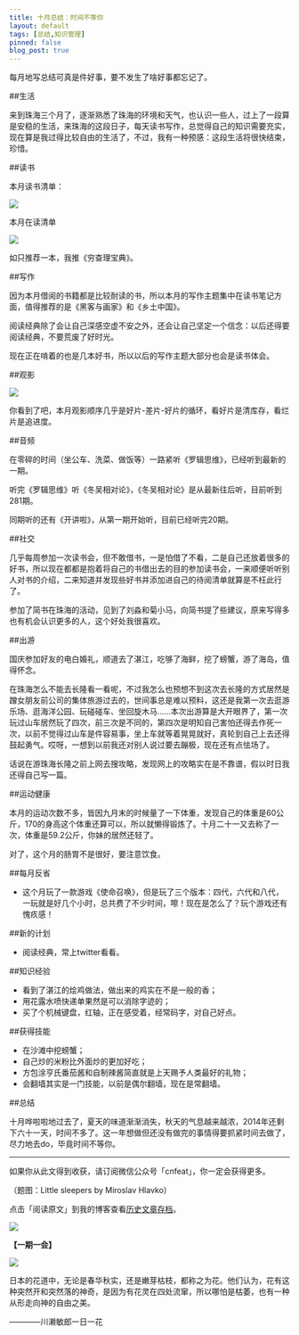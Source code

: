 ```yaml
---
title: 十月总结：时间不等你
layout: default
tags: [总结,知识管理]
pinned: false
blog_post: true
---
```


每月地写总结可真是件好事，要不发生了啥好事都忘记了。

##生活

来到珠海三个月了，逐渐熟悉了珠海的环境和天气，也认识一些人，过上了一段算是安稳的生活，来珠海的这段日子，每天读书写作，总觉得自己的知识需要充实，现在算是我过得比较自由的生活了，不过，我有一种预感：这段生活将很快结束，珍惜。

##读书

本月读书清单：

![](http://cnfeat.qiniudn.com/Image-000-10-27-16-31.png)

本月在读清单

![](http://cnfeat.qiniudn.com/Image-000-10-27-16-38.png)

如只推荐一本，我推《穷查理宝典》。

##写作

因为本月借阅的书籍都是比较耐读的书，所以本月的写作主题集中在读书笔记方面，值得推荐的是《黑客与画家》和《乡土中国》。

阅读经典除了会让自己深感空虚不安之外，还会让自己坚定一个信念：以后还得要阅读经典，不要荒废了好时光。

现在正在啃着的也是几本好书，所以以后的写作主题大部分也会是读书体会。

##观影

![](http://cnfeat.qiniudn.com/Image-000-10-27-16-48.png)

你看到了吧，本月观影顺序几乎是好片-差片-好片的循环，看好片是清库存，看烂片是追进度。

##音频

在零碎的时间（坐公车、洗菜、做饭等）一路紧听《罗辑思维》，已经听到最新的一期。

听完《罗辑思维》听《冬吴相对论》，《冬吴相对论》是从最新往后听，目前听到281期。

同期听的还有《开讲啦》，从第一期开始听，目前已经听完20期。


##社交

几乎每周参加一次读书会，但不敢借书，一是怕借了不看，二是自己还放着很多的好书，所以现在都都是抱着将自己的书借出去的目的参加读书会，一来顺便听听别人对书的介绍，二来知道并发现些好书并添加进自己的待阅清单就算是不枉此行了。

参加了简书在珠海的活动，见到了刘淼和菊小马，向简书提了些建议，原来写得多也有机会认识更多的人，这个好处我很喜欢。

##出游

国庆参加好友的电白婚礼，顺道去了湛江，吃够了海鲜，挖了螃蟹，游了海岛，值得怀念。

在珠海怎么不能去长隆看一看呢，不过我怎么也预想不到这次去长隆的方式居然是蹭女朋友前公司的集体旅游过去的，世间事总是难以预料，这还是我第一次去逛游乐场、逛海洋公园、玩碰碰车、坐回旋木马……本次出游算是大开眼界了，第一次玩过山车居然玩了四次，前三次是不同的，第四次是明知自己害怕还得去作死一次，以前不觉得过山车是件容易事，坐上车就等着晃晃就好，真轮到自己上去还得鼓起勇气。哎呀，一想到以前我还对别人说过要去蹦极，现在还有点怯场了。

话说在游珠海长隆之前上网去搜攻略，发现网上的攻略实在是不靠谱，假以时日我还得自己写一篇。

##运动健康

本月的运动次数不多，皆因九月末的时候量了一下体重，发现自己的体重是60公斤，170的身高这个体重还算可以，所以就懒得锻炼了。十月二十一又去称了一次，体重是59.2公斤，你妹的居然还轻了。

对了，这个月的肠胃不是很好，要注意饮食。

##每月反省

- 这个月玩了一款游戏《使命召唤》，但是玩了三个版本：四代，六代和八代，一玩就是好几个小时，总共费了不少时间，嚓！现在是怎么了？玩个游戏还有愧疚感！

##新的计划

- 阅读经典，常上twitter看看。

##知识经验

- 看到了湛江的烩鸡做法，做出来的鸡实在不是一般的香；
- 用花露水喷快递单果然是可以消除字迹的；
- 买了个机械键盘，红轴，正在感受着，经常码字，对自己好点。

##获得技能

- 在沙滩中挖螃蟹；
- 自己炒的米粉比外面炒的更加好吃；
- 方包涂亨氏番茄酱和自制辣酱简直就是上天赐予人类最好的礼物；
- 会翻墙其实是一门技能，以前是偶尔翻墙，现在是常翻墙。


##总结

十月哗啦啦地过去了，夏天的味道渐渐消失，秋天的气息越来越浓，2014年还剩下六十一天，时间不多了。这一年想做但还没有做完的事情得要抓紧时间去做了，尽力地去do，毕竟时间不等你。

----

如果你从此文得到收获，请订阅微信公众号「cnfeat」，你一定会获得更多。

（题图：Little sleepers by Miroslav Hlavko）

点击「阅读原文」到我的博客查看[历史文章存档](http://cnfeat.com)。

![](http://cnfeat.qiniudn.com/signitrue-2014-09-28.jpg)

**【一期一会】**

![](http://ww3.sinaimg.cn/bmiddle/6dc61f03gw1elcztsihrmj20b40gowgj.jpg)

日本的花道中，无论是春华秋实，还是嫩芽枯枝，都称之为花。他们认为，花有这种突然开和突然落的神奇，是因为有花灵在四处流窜，所以哪怕是枯萎，也有一种从形走向神的自由之美。

————川濑敏郎一日一花

